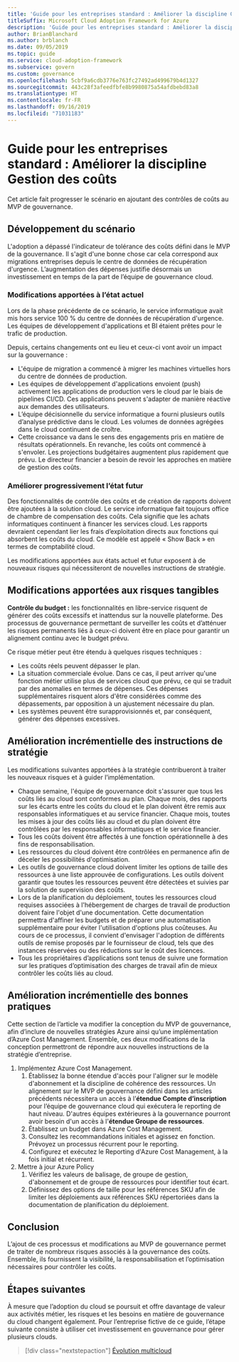 ```yaml
---
title: 'Guide pour les entreprises standard : Améliorer la discipline Gestion des coûts'
titleSuffix: Microsoft Cloud Adoption Framework for Azure
description: 'Guide pour les entreprises standard : Améliorer la discipline Gestion des coûts'
author: BrianBlanchard
ms.author: brblanch
ms.date: 09/05/2019
ms.topic: guide
ms.service: cloud-adoption-framework
ms.subservice: govern
ms.custom: governance
ms.openlocfilehash: 5cbf9a6cdb3776e763fc27492ad499679b4d1327
ms.sourcegitcommit: 443c28f3afeedfbfe8b9980875a54afdbebd83a8
ms.translationtype: HT
ms.contentlocale: fr-FR
ms.lasthandoff: 09/16/2019
ms.locfileid: "71031183"
---
```

# <a name="standard-enterprise-guide-improve-the-cost-management-discipline"></a>Guide pour les entreprises standard : Améliorer la discipline Gestion des coûts

Cet article fait progresser le scénario en ajoutant des contrôles de coûts au MVP de gouvernance.

## <a name="advancing-the-narrative"></a>Développement du scénario

L'adoption a dépassé l'indicateur de tolérance des coûts défini dans le MVP de la gouvernance. Il s'agit d'une bonne chose car cela correspond aux migrations entreprises depuis le centre de données de récupération d'urgence. L’augmentation des dépenses justifie désormais un investissement en temps de la part de l’équipe de gouvernance cloud.

### <a name="changes-in-the-current-state"></a>Modifications apportées à l’état actuel

Lors de la phase précédente de ce scénario, le service informatique avait mis hors service 100 % du centre de données de récupération d'urgence. Les équipes de développement d'applications et BI étaient prêtes pour le trafic de production.

Depuis, certains changements ont eu lieu et ceux-ci vont avoir un impact sur la gouvernance :

- L'équipe de migration a commencé à migrer les machines virtuelles hors du centre de données de production.
- Les équipes de développement d'applications envoient (push) activement les applications de production vers le cloud par le biais de pipelines CI/CD. Ces applications peuvent s'adapter de manière réactive aux demandes des utilisateurs.
- L’équipe décisionnelle du service informatique a fourni plusieurs outils d’analyse prédictive dans le cloud. Les volumes de données agrégées dans le cloud continuent de croître.
- Cette croissance va dans le sens des engagements pris en matière de résultats opérationnels. En revanche, les coûts ont commencé à s'envoler. Les projections budgétaires augmentent plus rapidement que prévu. Le directeur financier a besoin de revoir les approches en matière de gestion des coûts.

### <a name="incrementally-improve-the-future-state"></a>Améliorer progressivement l’état futur

Des fonctionnalités de contrôle des coûts et de création de rapports doivent être ajoutées à la solution cloud. Le service informatique fait toujours office de chambre de compensation des coûts. Cela signifie que les achats informatiques continuent à financer les services cloud. Les rapports devraient cependant lier les frais d’exploitation directs aux fonctions qui absorbent les coûts du cloud. Ce modèle est appelé « Show Back » en termes de comptabilité cloud.

Les modifications apportées aux états actuel et futur exposent à de nouveaux risques qui nécessiteront de nouvelles instructions de stratégie.

## <a name="changes-in-tangible-risks"></a>Modifications apportées aux risques tangibles

**Contrôle du budget :** les fonctionnalités en libre-service risquent de générer des coûts excessifs et inattendus sur la nouvelle plateforme. Des processus de gouvernance permettant de surveiller les coûts et d’atténuer les risques permanents liés à ceux-ci doivent être en place pour garantir un alignement continu avec le budget prévu.

Ce risque métier peut être étendu à quelques risques techniques :

- Les coûts réels peuvent dépasser le plan.
- La situation commerciale évolue. Dans ce cas, il peut arriver qu'une fonction métier utilise plus de services cloud que prévu, ce qui se traduit par des anomalies en termes de dépenses. Ces dépenses supplémentaires risquent alors d'être considérées comme des dépassements, par opposition à un ajustement nécessaire du plan.
- Les systèmes peuvent être surapprovisionnés et, par conséquent, générer des dépenses excessives.

## <a name="incremental-improvement-of-the-policy-statements"></a>Amélioration incrémentielle des instructions de stratégie

Les modifications suivantes apportées à la stratégie contribueront à traiter les nouveaux risques et à guider l’implémentation.

- Chaque semaine, l'équipe de gouvernance doit s'assurer que tous les coûts liés au cloud sont conformes au plan. Chaque mois, des rapports sur les écarts entre les coûts du cloud et le plan doivent être remis aux responsables informatiques et au service financier. Chaque mois, toutes les mises à jour des coûts liés au cloud et du plan doivent être contrôlées par les responsables informatiques et le service financier.
- Tous les coûts doivent être affectés à une fonction opérationnelle à des fins de responsabilisation.
- Les ressources du cloud doivent être contrôlées en permanence afin de déceler les possibilités d'optimisation.
- Les outils de gouvernance cloud doivent limiter les options de taille des ressources à une liste approuvée de configurations. Les outils doivent garantir que toutes les ressources peuvent être détectées et suivies par la solution de supervision des coûts.
- Lors de la planification du déploiement, toutes les ressources cloud requises associées à l'hébergement de charges de travail de production doivent faire l'objet d'une documentation. Cette documentation permettra d'affiner les budgets et de préparer une automatisation supplémentaire pour éviter l'utilisation d'options plus coûteuses. Au cours de ce processus, il convient d'envisager l'adoption de différents outils de remise proposés par le fournisseur de cloud, tels que des instances réservées ou des réductions sur le coût des licences.
- Tous les propriétaires d’applications sont tenus de suivre une formation sur les pratiques d’optimisation des charges de travail afin de mieux contrôler les coûts liés au cloud.

## <a name="incremental-improvement-of-the-best-practices"></a>Amélioration incrémentielle des bonnes pratiques

Cette section de l’article va modifier la conception du MVP de gouvernance, afin d’inclure de nouvelles stratégies Azure ainsi qu’une implémentation d’Azure Cost Management. Ensemble, ces deux modifications de la conception permettront de répondre aux nouvelles instructions de la stratégie d’entreprise.

1. Implémentez Azure Cost Management.
    1. Établissez la bonne étendue d'accès pour l'aligner sur le modèle d'abonnement et la discipline de cohérence des ressources. Un alignement sur le MVP de gouvernance défini dans les articles précédents nécessitera un accès à l’**étendue Compte d’inscription** pour l’équipe de gouvernance cloud qui exécutera le reporting de haut niveau. D'autres équipes extérieures à la gouvernance pourront avoir besoin d'un accès à l'**étendue Groupe de ressources**.
    1. Établissez un budget dans Azure Cost Management.
    1. Consultez les recommandations initiales et agissez en fonction. Prévoyez un processus récurrent pour le reporting.
    1. Configurez et exécutez le Reporting d'Azure Cost Management, à la fois initial et récurrent.
2. Mettre à jour Azure Policy
    1. Vérifiez les valeurs de balisage, de groupe de gestion, d'abonnement et de groupe de ressources pour identifier tout écart.
    1. Définissez des options de taille pour les références SKU afin de limiter les déploiements aux références SKU répertoriées dans la documentation de planification du déploiement.

## <a name="conclusion"></a>Conclusion

L’ajout de ces processus et modifications au MVP de gouvernance permet de traiter de nombreux risques associés à la gouvernance des coûts. Ensemble, ils fournissent la visibilité, la responsabilisation et l’optimisation nécessaires pour contrôler les coûts.

## <a name="next-steps"></a>Étapes suivantes

À mesure que l’adoption du cloud se poursuit et offre davantage de valeur aux activités métier, les risques et les besoins en matière de gouvernance du cloud changent également. Pour l’entreprise fictive de ce guide, l’étape suivante consiste à utiliser cet investissement en gouvernance pour gérer plusieurs clouds.

> [!div class="nextstepaction"]
> [Évolution multicloud](./multicloud-improvement.md)
